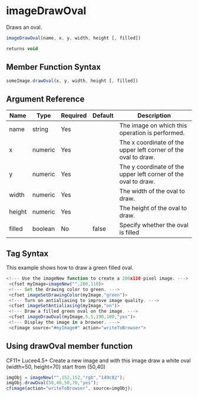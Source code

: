 # imageDrawOval

Draws an oval.

```javascript
imageDrawOval(name, x, y, width, height [, filled])
```

```javascript
returns void
```

## Member Function Syntax

```javascript
someImage.drawOval(x, y, width, height [, filled])
```

## Argument Reference

| Name | Type | Required | Default | Description |
| --- | --- | --- | --- | --- |
| name | string | Yes |  | The image on which this operation is performed. |
| x | numeric | Yes |  | The x coordinate of the upper left corner of the oval to draw. |
| y | numeric | Yes |  | The y coordinate of the upper left corner of the oval to draw. |
| width | numeric | Yes |  | The width of the oval to draw. |
| height | numeric | Yes |  | The height of the oval to draw. |
| filled | boolean | No | false | Specify whether the oval is filled |

## Tag Syntax

This example shows how to draw a green filled oval.

```javascript
<!--- Use the imageNew function to create a 200x110-pixel image. ---> 
 <cfset myImage=imageNew("",200,110)> 
 <!--- Set the drawing color to green. ---> 
 <cfset imageSetDrawingColor(myImage,"green")> 
 <!--- Turn on antialiasing to improve image quality. ---> 
 <cfset imageSetAntialiasing(myImage,"on")> 
 <!--- Draw a filled green oval on the image. ---> 
 <cfset imageDrawOval(myImage,5,5,190,100,"yes")> 
 <!--- Display the image in a browser. ---> 
 <cfimage source="#myImage#" action="writeToBrowser">
```

## Using drawOval member function

CF11+ Lucee4.5+ Create a new image and with this image draw a white oval (width=50, height=70) start from (50,40)

```javascript
imgObj = imageNew("",152,152,"rgb","149c82");
imgObj.drawOval(50,40,50,70,"yes");
cfimage(action="writeToBrowser", source=imgObj);
```
